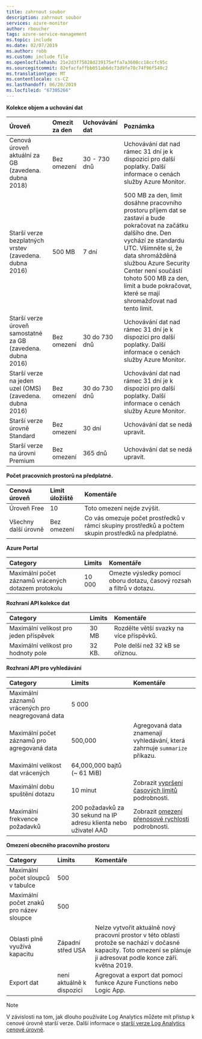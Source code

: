 ```yaml
---
title: zahrnout soubor
description: zahrnout soubor
services: azure-monitor
author: rboucher
tags: azure-service-management
ms.topic: include
ms.date: 02/07/2019
ms.author: robb
ms.custom: include file
ms.openlocfilehash: 21e2d3f75028d239175effa7a3608cc18ccfc95c
ms.sourcegitcommit: 82efacfaffbb051ab6dc73d9fe78c74f96f549c2
ms.translationtype: MT
ms.contentlocale: cs-CZ
ms.lasthandoff: 06/20/2019
ms.locfileid: "67305266"
---
```

**Kolekce objem a uchování dat** 

| Úroveň | Omezit za den | Uchovávání dat | Poznámka |
|:---|:---|:---|:---|
| Cenová úroveň aktuální za GB<br>(zavedena. dubna 2018) | Bez omezení | 30 - 730 dnů | Uchovávání dat nad rámec 31 dní je k dispozici pro další poplatky. Další informace o cenách služby Azure Monitor. |
| Starší verze bezplatných vrstev<br>(zavedena. dubna 2016) | 500 MB | 7 dní | 500 MB za den, limit dosáhne pracovního prostoru příjem dat se zastaví a bude pokračovat na začátku dalšího dne. Den vychází ze standardu UTC. Všimněte si, že data shromážděná službou Azure Security Center není součástí tohoto 500 MB za den, limit a bude pokračovat, které se mají shromažďovat nad tento limit.  |
| Starší verze úroveň samostatné za GB<br>(zavedena. dubna 2016) | Bez omezení | 30 do 730 dnů | Uchovávání dat nad rámec 31 dní je k dispozici pro další poplatky. Další informace o cenách služby Azure Monitor. |
| Starší verze na jeden uzel (OMS)<br>(zavedena. dubna 2016) | Bez omezení | 30 do 730 dnů | Uchovávání dat nad rámec 31 dní je k dispozici pro další poplatky. Další informace o cenách služby Azure Monitor. |
| Starší verze úrovně Standard | Bez omezení | 30 dní  | Uchovávání dat se nedá upravit. |
| Starší verze na úrovni Premium | Bez omezení | 365 dnů  | Uchovávání dat se nedá upravit. |

**Počet pracovních prostorů na předplatné.**

| Cenová úroveň    | Limit úložiště | Komentáře
|:---|:---|:---|
| Úroveň Free  | 10 | Toto omezení nejde zvýšit. |
| Všechny další úrovně | Bez omezení | Co vás omezuje počet prostředků v rámci skupiny prostředků a počtem skupin prostředků na předplatné. |

**Azure Portal**

| Category | Limits | Komentáře |
|:---|:---|:---|
| Maximální počet záznamů vrácených dotazem protokolu | 10 000 | Omezte výsledky pomocí oboru dotazu, časový rozsah a filtrů v dotazu. |


**Rozhraní API kolekce dat**

| Category | Limits | Komentáře |
|:---|:---|:---|
| Maximální velikost pro jeden příspěvek | 30 MB | Rozdělte větší svazky na více příspěvků. |
| Maximální velikost pro hodnoty pole  | 32 KB. | Pole delší než 32 kB se oříznou. |

**Rozhraní API pro vyhledávání**

| Category | Limits | Komentáře |
|:---|:---|:---|
| Maximální záznamů vrácených pro neagregovaná data | 5 000 | |
| Maximální počet záznamů pro agregovaná data | 500,000 | Agregovaná data znamenají vyhledávání, která zahrnuje `summarize` příkazu. |
| Maximální velikost dat vrácených | 64,000,000 bajtů (~ 61 MiB)| |
| Maximální dobu spuštění dotazu | 10 minut | Zobrazit [vypršení časových limitů](https://dev.loganalytics.io/documentation/Using-the-API/Timeouts) podrobnosti.  |
| Maximální frekvence požadavků | 200 požadavků za 30 sekund na IP adresu klienta nebo uživatel AAD | Zobrazit [omezení přenosové rychlosti](https://dev.loganalytics.io/documentation/Using-the-API/Limits) podrobnosti. |

**Omezení obecného pracovního prostoru**

| Category | Limits | Komentáře |
|:---|:---|:---|
| Maximální počet sloupců v tabulce         | 500 | |
| Maximální počet znaků pro název sloupce | 500 | |
| Oblasti plně využívá kapacitu | Západní střed USA | Nelze vytvořit aktuálně nový pracovní prostor v této oblasti protože se nachází v dočasné kapacity. Toto omezení se plánuje ji adresovat podle konce září. května 2019. |
| Export dat | není aktuálně k dispozici | Agregovat a export dat pomocí funkce Azure Functions nebo Logic App. | 

>[!NOTE]
>V závislosti na tom, jak dlouho používáte Log Analytics můžete mít přístup k cenové úrovně starší verze. Další informace o [starší verze Log Analytics cenové úrovně](https://docs.microsoft.com/azure/azure-monitor/platform/manage-cost-storage#legacy-pricing-tiers). 